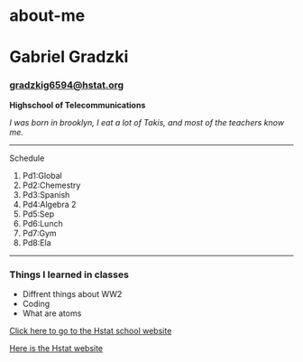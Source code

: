# about-me


# Gabriel Gradzki

### gradzkig6594@hstat.org 

**Highschool of Telecommunications**

_I was born in brooklyn, I eat a lot of Takis, and most of the teachers know me._

---

Schedule

1. Pd1:Global
2. Pd2:Chemestry
3. Pd3:Spanish
4. Pd4:Algebra 2
5. Pd5:Sep 
6. Pd6:Lunch 
7. Pd7:Gym 
8. Pd8:Ela


---

### Things I learned in classes

* Diffrent things about WW2
* Coding
* What are atoms

<a href="https://www.hstat.org/" >
Click here to go to the Hstat school website
</a>

[Here is the Hstat website](https://www.hstat.org/)
